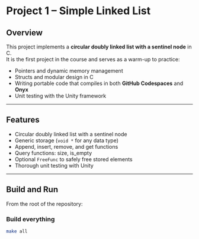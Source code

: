 # Project 1 – Simple Linked List

## Overview
This project implements a **circular doubly linked list with a sentinel node** in C.  
It is the first project in the course and serves as a warm-up to practice:
- Pointers and dynamic memory management
- Structs and modular design in C
- Writing portable code that compiles in both **GitHub Codespaces** and **Onyx**
- Unit testing with the Unity framework


---

## Features
- Circular doubly linked list with a sentinel node
- Generic storage (`void *` for any data type)
- Append, insert, remove, and get functions
- Query functions: size, is_empty
- Optional `FreeFunc` to safely free stored elements
- Thorough unit testing with Unity

---

## Build and Run

From the root of the repository:

### Build everything
```bash
make all